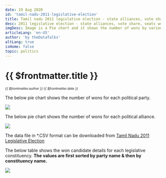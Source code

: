 ```yaml
---
date: 19 Aug 2020
id: 'tamil-nadu-2011-legislative-election'
title: Tamil nadu 2011 legislative election - state alliances, vote share, seats won and key events.
desc: 2011 legislative election - state alliances, vote share, seats won and key events.
imgDesc: Image is a Pie chart and it shows the number of wons by various alliances in the state.
articleLang: 'en-US'
author: 'by theDataTalks'
altLang: true
isHome: false
topic: politics
---
```


# {{ $frontmatter.title }}
<i style="font-size: 0.75em;"> {{ $frontmatter.author }} {{ $frontmatter.date }} </i>

The below pie chart shows the number of wons for each political party.  

![](/img/politics/tamil-nadu-2011-legislative-election/tn-2011-election-1.png)

The below pie chart shows the number of wons for each political alliance.  

![](/img/politics/tamil-nadu-2011-legislative-election/tn-2011-election-2.png)

The data file in \*.CSV format can be downloaded from [Tamil Nadu 2011 Legislative Election](http://thedatatalks.in/datas/politics/tamil-nadu-2011-legislative-election.csv)

The below table shows the won candidate details for each legislative constituency.
**The values are first sorted by party name & then by constituency name.**

![](/img/politics/tamil-nadu-2011-legislative-election/tn-2011-election-3.png)


<style>

</style>
